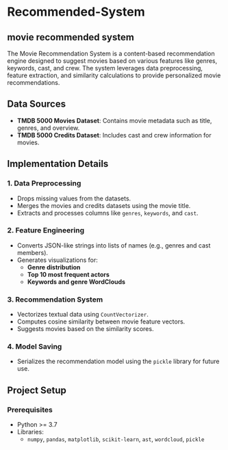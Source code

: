 # Recommended-System

## movie recommended system

The Movie Recommendation System is a content-based recommendation engine designed to suggest movies based on various features like genres, keywords, cast, and crew. The system leverages data preprocessing, feature extraction, and similarity calculations to provide personalized movie recommendations.

## Data Sources
- **TMDB 5000 Movies Dataset**: Contains movie metadata such as title, genres, and overview.
- **TMDB 5000 Credits Dataset**: Includes cast and crew information for movies.

## Implementation Details

### **1. Data Preprocessing**
- Drops missing values from the datasets.
- Merges the movies and credits datasets using the movie title.
- Extracts and processes columns like `genres`, `keywords`, and `cast`.

### **2. Feature Engineering**
- Converts JSON-like strings into lists of names (e.g., genres and cast members).
- Generates visualizations for:
  - **Genre distribution**
  - **Top 10 most frequent actors**
  - **Keywords and genre WordClouds**

### **3. Recommendation System**
- Vectorizes textual data using `CountVectorizer`.
- Computes cosine similarity between movie feature vectors.
- Suggests movies based on the similarity scores.

### **4. Model Saving**
- Serializes the recommendation model using the `pickle` library for future use.

## Project Setup

### **Prerequisites**
- Python >= 3.7
- Libraries:
  - `numpy`, `pandas`, `matplotlib`, `scikit-learn`, `ast`, `wordcloud`, `pickle`



